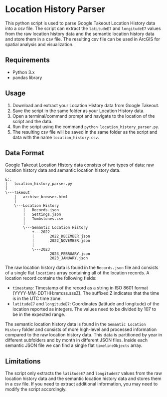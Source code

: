 # Location History Parser

This python script is used to parse Google Takeout Location History data into a csv file. The script can extract the `latitudeE7` and `longitudeE7` values from the raw location history data and the semantic location history data and store them in a csv file. The resulting csv file can be used in ArcGIS for spatial analysis and visualization.

## Requirements
- Python 3.x
- pandas library

## Usage
1. Download and extract your Location History data from Google Takeout.
2. Save the script in the same folder as your Location History data.
3. Open a terminal/command prompt and navigate to the location of the script and the data.
4. Run the script using the command `python location_history_parser.py`.
5. The resulting csv file will be saved in the same folder as the script and data with the name `location_history.csv`.

## Data Format
Google Takeout Location History data consists of two types of data: raw location history data and semantic location history data.

```
E:.
|   location_history_parser.py
|
\---Takeout
    |   archive_browser.html
    |
    \---Location History
        |   Records.json
        |   Settings.json
        |   Tombstones.csv
        |
        \---Semantic Location History
            +---2022
            |       2022_DECEMBER.json
            |       2022_NOVEMBER.json
            |
            \---2023
                    2023_FEBRUARY.json
                    2023_JANUARY.json
```

The raw location history data is found in the `Records.json` file and consists of a single flat `locations` array containing all of the location records. A location record contains the following fields:
- `timestamp`: Timestamp of the record as a string in ISO 8601 format (YYYY-MM-DDTHH:mm:ss.sssZ). The suffixed Z indicates that the time is in the UTC time zone.
- `latitudeE7` and `longitudeE7`: Coordinates (latitude and longitude) of the location reported as integers. The values need to be divided by 107 to be in the expected range.

The semantic location history data is found in the `Semantic Location History` folder and consists of more high-level and processed information compared to the raw location history data. This data is partitioned by year in different subfolders and by month in different JSON files. Inside each semantic JSON file we can find a single flat `timelineObjects` array.

## Limitations
The script only extracts the `latitudeE7` and `longitudeE7` values from the raw location history data and the semantic location history data and stores them in a csv file. If you need to extract additional information, you may need to modify the script accordingly.
